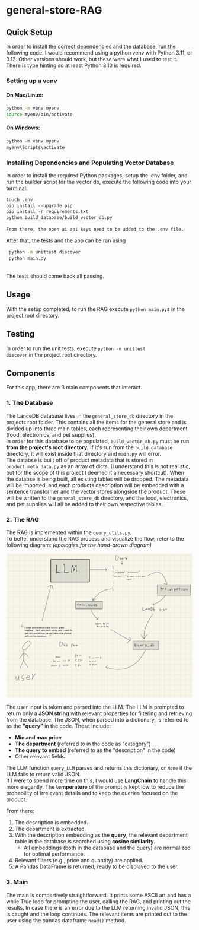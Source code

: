 # general-store-RAG

## Quick Setup
In order to install the correct dependencies and the database, run the following code. I would recommend using a python venv with Python 3.11, or 3.12. Other versions should work, but these were what I used to test it. There is type hinting so at least Python 3.10 is required.<br>

### Setting up a venv


#### On Mac/Linux:

``` bash
python -m venv myenv
source myenv/bin/activate
```

#### On Windows:

``` powershell
python -m venv myenv 
myenv\Scripts\activate
```

### Installing Dependencies and Populating Vector Database
In order to install the required Python packages, setup the .env folder, and run the builder script for the vector db, execute the following code into your terminal:
```
touch .env 
pip install --upgrade pip 
pip install -r requirements.txt  
python build_database/build_vector_db.py

From there, the open ai api keys need to be added to the .env file.

```
After that, the tests and the app can be ran using
```bash
 python -m unittest discover 
 python main.py
 ```

<br>The tests should come back all passing.


## Usage
With the setup completed, to run the RAG execute `python main.py`s in the project root directory.

## Testing
In order to run the unit tests, execute <code>python -m unittest discover</code> in the project root directory.

## Components 
For this app, there are 3 main components that interact.

### 1. The Database 
The LanceDB database lives in the <code>general_store_db</code> directory in the projects root folder. This contains all the items for the general store and is divided up into three main tables, each representing their own department (food, electronics, and pet supplies). <br>
In order for this database to be populated, <code>build_vector_db.py</code> must be run <strong>from the project's root directory.</strong> If it's run from the <code>build_database</code> directory, it will exist inside that directory and <code>main.py</code> will error. 
<br>
The databse is built off of product metadata that is stored in <code>product_meta_data.py</code> as an array of dicts. (I understand this is not realistic, but for the scope of this project I deemed it a necessary shortcut). When the databse is being built, all existing tables will be dropped. The metadata will be imported, and each products description will be embedded with a sentence transformer and the vector stores alongside the product. These will be written to the <code>general_store_db</code> directory, and the food, electronics, and pet supplies will all be added to their own respective tables.
</li>

### 2. The RAG
The RAG is implemented within the `query_utils.py`.  
To better understand the RAG process and visualize the flow, refer to the following diagram: *(apologies for the hand-drawn diagram)*  

![RAG Diagram](RAG_diagram.jpg)

The user input is taken and parsed into the LLM. The LLM is prompted to return only a **JSON string** with relevant properties for filtering and retrieving from the database. The JSON, when parsed into a dictionary, is referred to as the **"query"** in the code. These include:  
- **Min and max price**  
- **The department** (referred to in the code as "category")  
- **The query to embed** (referred to as the "description" in the code)  
- Other relevant fields.  

The LLM function `query_LLM` parses and returns this dictionary, or `None` if the LLM fails to return valid JSON.  
If I were to spend more time on this, I would use **LangChain** to handle this more elegantly. The **temperature** of the prompt is kept low to reduce the probability of irrelevant details and to keep the queries focused on the product.

From there:  
1. The description is embedded.  
2. The department is extracted.  
3. With the description embedding as the **query**, the relevant department table in the database is searched using **cosine similarity**.  
   - All embeddings (both in the database and the query) are normalized for optimal performance.  
4. Relevant filters (e.g., price and quantity) are applied.  
5. A Pandas DataFrame is returned, ready to be displayed to the user.  


### 3. Main
 The main is compartively straightforward. It prints some ASCII art and has a while True loop for prompting the user, calling the RAG, and printing out the results. In case there is an error due to the LLM returning invalid JSON, this is caught and the loop continues. The relevant items are printed out to the user using the pandas dataframe <code>head()</code> method.
</ol>
